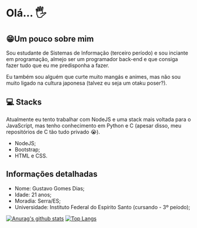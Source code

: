 # Olá... 🖐
## 😁Um pouco sobre mim
Sou estudante de Sistemas de Informação (terceiro período) e sou inciante em programação, almejo ser um programador back-end e que consiga fazer tudo que eu me predisponha a fazer.

Eu também sou alguém que curte muito mangás e animes, mas não sou muito ligado na cultura japonesa (talvez eu seja um otaku poser?).

## 💻 Stacks
Atualmente eu tento trabalhar com NodeJS e uma stack mais voltada para o JavaScript, mas tenho conhecimento em Python e C (apesar disso, meu repositórios de C tão tudo privado 😭).

* NodeJS;
* Bootstrap;
* HTML e CSS.

## Informações detalhadas
* Nome: Gustavo Gomes Dias;
* Idade: 21 anos;
* Moradia: Serra/ES;
* Universidade: Instituto Federal do Espírito Santo (cursando - 3º peíodo);
  
[![Anurag's github stats](https://github-readme-stats.vercel.app/api?username=GustavoGomesDias&theme=tokyonight)](https://github.com/anuraghazra/github-readme-stats)  [![Top Langs](https://github-readme-stats.vercel.app/api/top-langs/?username=GustavoGomesDias&theme=tokyonight&layout=compact)](https://github.com/anuraghazra/github-readme-stats)
